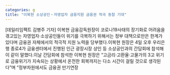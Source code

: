 ```yaml
---
categories: g
title: "이복현 소상공인‧자영업자 금융지원 금융권 적극 동참 기대"
---
```

[데일리임팩트 김병주 기자] 이복현 금융감독원장이 코로나19사태의 장기화로 어려움을 겪고있는 자영업자‧소상공인들이 위기를 극복하기 위해서는 정부 대책으로만은 한계가 있다며 금융권 자체에서의 적극적 지원 노력을 당부했다.이복현 원장은 4일 오후 우리은행 종로4가 금융센터에서 진행된 인근 광장시장 상인 등 소상공인과의 간담회에 참석해 이 같이 말했다.이날 간담회에 참석한 이복현 원장은 “고금리‧고환율‧고물가의 3고 위기로 금융위기가 지속되는 상황에서 온전한 회복까지는 다소 시간이 걸릴 것으로 생각된다”며 “정부차원에서도 금융권 만기연장